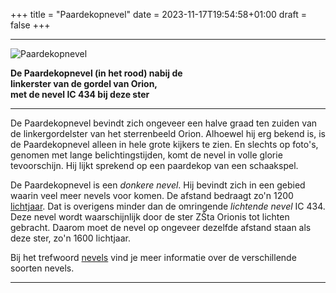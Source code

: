 +++
title = "Paardekopnevel"
date = 2023-11-17T19:54:58+01:00
draft = false
+++

  -----------------------------------------------------------------------
  ![Paardekopnevel](/paardekopnevel-modified.png)
  
  **De Paardekopnevel (in het rood) nabij de\
  linkerster van de gordel van Orion,\
  met de nevel IC 434 bij deze ster**

  -----------------------------------------------------------------------

De Paardekopnevel bevindt zich ongeveer een halve graad ten zuiden van
de linkergordelster van het sterrenbeeld Orion. Alhoewel hij erg bekend
is, is de Paardekopnevel alleen in hele grote kijkers te zien. En
slechts op foto's, genomen met lange belichtingstijden, komt de nevel
in volle glorie tevoorschijn. Hij lijkt sprekend op een paardekop van
een schaakspel.

De Paardekopnevel is een *donkere nevel*. Hij bevindt zich in een gebied
waarin veel meer nevels voor komen. De afstand bedraagt zo\'n 1200
[lichtjaar](/encyclopedie/lichtjaar). Dat is overigens minder dan de
omringende *lichtende nevel* IC 434. Deze nevel wordt waarschijnlijk
door de ster ZŠta Orionis tot lichten gebracht. Daarom moet de nevel op
ongeveer dezelfde afstand staan als deze ster, zo\'n 1600 lichtjaar.

Bij het trefwoord [nevels](/encyclopedie/nevels) vind je meer informatie
over de verschillende soorten nevels.

---
